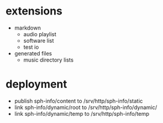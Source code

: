 # extensions
* markdown
  * audio playlist
  * software list
  * test io
* generated files
  * music directory lists

# deployment
* publish sph-info/content to /srv/http/sph-info/static
* link sph-info/dynamic/root to /srv/http/sph-info/dynamic/
* link sph-info/dynamic/temp to /srv/http/sph-info/temp
